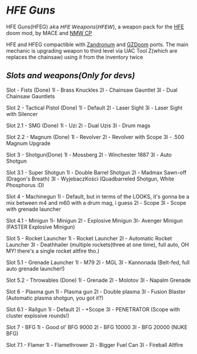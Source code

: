 # **_HFE Guns_**
HFE Guns(HFEG) 𝘢𝘬𝘢 𝘏𝘍𝘌 𝘞𝘦𝘢𝘱𝘰𝘯𝘴(𝘏𝘍𝘌𝘞), a weapon pack for the [HFE](https://forum.zdoom.org/viewtopic.php?p=1233684#p1233684 "HFE Topic on Zdoom forums") doom mod, by MACE and [NMW CP](https://forum.zdoom.org/viewtopic.php?t=77513 "NMW Topic on Zdoom forums")

HFE and HFEG compactible with [Zandronum](https://zdoom.org/wiki/Zandronum "Zandronum on Zdoom wiki") and [GZDoom](https://zdoom.org/wiki/GZDoom "GZDoom on Zdoom Wiki") ports.
The main mechanic is upgrading weapon to third level via UAC Tool Z(which are replaces the chainsaw) using it from the inventory twice

## _*Slots and weapons(Only for devs)*_

Slot - Fists (Done)
1l - Brass Knuckles
2l - Chainsaw Gauntlet
3l - Dual Chainsaw Gauntlets


Slot 2 - Tactical Pistol (Done)
1l - Default
2l - Laser Sight
3l - Laser Sight with Silencer

Slot 2.1 - SMG (Done)
1l - Uzi
2l - Dual Uzis
3l - Drum mags

Slot 2.2 - Magnum (Done)
1l - Revolver
2l - Revolver with Scope
3l - .500 Magnum Upgrade 

Slot 3 - Shotgun(Done)
1l - Mossberg
2l - Winchester 1887
3l - Auto Shotgun

Slot 3.1 - Super Shotgun
1l - Double Barrel Shotgun
2l - Madmax Sawn-off (Dragon's Breath)
3l - WyjebaczKości (Quadbarreled Shotgun, White Phosphorus :D)

Slot 4 - Machinegun
1l - Default, but in terms of the LOOKS, it's gonna be a mix between m4 and m60 with a drum mag, i guess
2l - Scope
3l - Scope with grenade launcher

Slot 4.1 - Minigun
1l- Minigun
2l - Explosive Minigun
3l- Avenger Minigun (FASTER Explosive Minigun)

Slot 5 - Rocket Launcher
1l - Rocket Launcher
2l - Automatic Rocket Launcher
3l - Deathhailer (multiple rockets(three at one time), full auto, OH MY! there's a single rocket altfire tho.)

Slot 5.1 - Grenade Launcher
1l - M79
2l - MGL
3l - Kannonada (Belt-fed, full auto grenade launcher!)

Slot 5.2 - Throwables (Done)
1l - Grenade
2l - Molotov
3l - Napalm Grenade

Slot 6 - Plasma gun
1l - Plasma gun
2l - Double plasma
3l - Fusion Blaster (Automatic plasma shotgun, you got it?)

Slot 6.1 - Railgun
1l - Default
2l - +Scope
3l - PENETRATOR (Scope with cluster explosive rounds!)

Slot 7 - BFG
1l - Good ol' BFG 9000
2l - BFG 10000
3l - BFG 20000 (NUKE BFG)

Slot 7.1 - Flamer
1l - Flamethrower
2l - Bigger Fuel Can
3l - Fireball Altfire 
